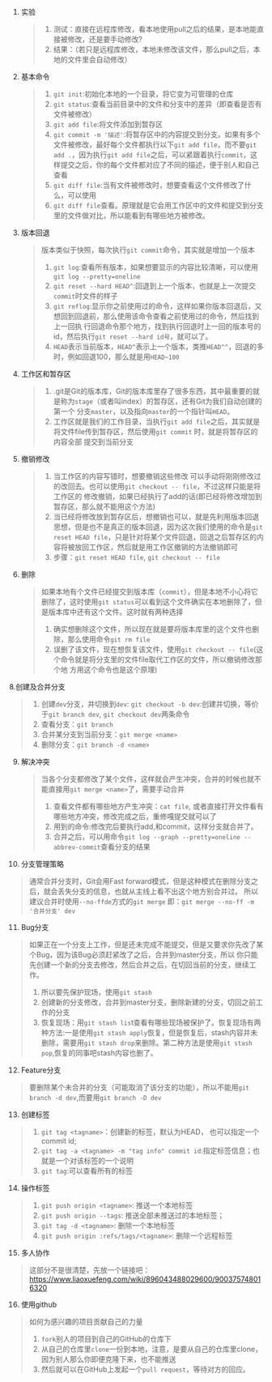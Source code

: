 1. 实验
   > 1. 测试：直接在远程库修改，看本地使用pull之后的结果，是本地能直接被修改，还是要手动修改?
   > 2. 结果：（若只是远程库修改，本地未修改该文件，那么pull之后，本地的文件里会自动修改）
2. 基本命令
   > 1. `git init`:初始化本地的一个目录，将它变为可管理的仓库
   > 2. `git status`:查看当前目录中的文件和分支中的差异（即查看是否有文件被修改）
   > 3. `git add file`:将文件添加到暂存区
   > 4. `git commit -m '描述'`:将暂存区中的内容提交到分支。如果有多个文件被修改，最好每个文件都执行以下`git add file`，而不要`git add .`，因为执行`git add file`之后，可以紧跟着执行`commit`，这样提交之后，你的每个文件都对应了不同的描述，便于别人和自己查看
   > 5. `git diff file`:当有文件被修改时，想要查看这个文件修改了什么，可以使用
   > 6. `git diff file`查看。原理就是它会用工作区中的文件和提交到分支
里的文件做对比，所以能看到有哪些地方被修改。
3. 版本回退
   > 版本类似于快照，每次执行`git commit`命令，其实就是增加一个版本
   > 1. `git log`:查看所有版本，如果想要显示的内容比较清晰，可以使用`git log --pretty=oneline`
   > 2. `git reset --hard HEAD^`:回退到上一个版本，也就是上一次提交`commit`时文件的样子
   > 3. `git reflog`:显示你之前使用过的命令，这样如果你版本回退后，又想回到回退前，那么使用该命令查看之前使用过的命令，然后找到上一回执
行回退命令那个地方，找到执行回退时上一回的版本号的id，然后执行`git reset --hard id号`，就可以了。
   > 4. `HEAD`表示当前版本，`HEAD^`表示上一个版本，类推`HEAD^^`，回退的多时，例如回退100，那么就是用`HEAD~100`
4. 工作区和暂存区
   > 1. .git是Git的版本库，Git的版本库里存了很多东西，其中最重要的就是称为`stage`（或者叫index）的暂存区，还有Git为我们自动创建的第一个
分支`master`，以及指向`master`的一个指针叫`HEAD`。
   > 2. 工作区就是我们的工作目录，当执行`git add file`之后，其实就是将文件file传到暂存区，然后使用`git commit` 时，就是将暂存区的内容全部
提交到当前分支
5. 撤销修改
   > 1. 当工作区的内容写错时，想要撤销这些修改 可以手动将刚刚修改过的改回去。也可以使用`git checkout -- file`，不过这样只能是将工作区的
修改撤销，如果已经执行了add的话(即已经将修改增加到暂存区，那么就不能用这个方法)
   > 2. 当已经将修改放到暂存区后，想撤销也可以，就是先利用版本回退思想，但是也不是真正的版本回退，因为这次我们使用的命令是`git reset HEAD file`，只是针对将某个文件回退，回退之后暂存区的内容将被放回工作区，然后就是用工作区撤销的方法撤销即可
   > 3. 步骤：`git reset HEAD file`, `git checkout -- file`
7. 删除
   > 如果本地有个文件已经提交到版本库（`commit`），但是本地不小心将它删除了，这时使用`git status`可以看到这个文件确实在本地删除了，但是版本库中还有这个文件。这时就有两种选择
   > 1. 确实想删除这个文件，所以现在就是要将版本库里的这个文件也删除，那么使用命令`git rm file`
   > 2. 误删了该文件，现在想恢复该文件，使用`git checkout -- file`(这个命令就是将分支里的文件file取代工作区的文件，所以撤销修改那个地
方用这个命令也是这个原理)

8.创建及合并分支
   > 1. 创建`dev`分支，并切换到`dev`:
   `git checkout -b dev`:创建并切换，等价于`git branch dev`, `git checkout dev`两条命令
   > 2. 查看分支：`git branch`
   > 3. 合并某分支到当前分支：`git merge <name>`
   > 4. 删除分支：`git branch -d <name>`

9. 解决冲突
   > 当各个分支都修改了某个文件，这样就会产生冲突，合并的时候也就不能直接用`git merge <name>`了，需要手动合并
   > 1. 查看文件都有哪些地方产生冲突：`cat file`, 或者直接打开文件看有哪些地方冲突，修改完成之后，重修嘎提交就可以了
   > 2. 用到的命令:修改完后要执行add,和commit，这样分支就合并了。
   > 3. 合并之后，可以用命令`git log --graph --pretty=oneline --abbrev-commit`查看分支的结果

10. 分支管理策略
   > 通常合并分支时，Git会用Fast forward模式，但是这种模式在删除分支之后，就会丢失分支的信息，也就从主线上看不出这个地方别合并过。
   > 所以建议合并时使用`--no-ffde`方式的`git merge`
   即：`git merge --no-ff -m '合并分支' dev`

11. Bug分支
   > 如果正在一个分支上工作，但是还未完成不能提交，但是又要求你先改了某个Bug，因为该Bug必须赶紧改了之后，合并到master分支，所以
你只能先创建一个新的分支去修改，然后合并之后，在切回当前的分支，继续工作。
   > 1. 所以要先保护现场，使用`git stash`
   > 2. 创建新的分支修改，合并到master分支，删除新建的分支，切回之前工作的分支
   > 3. 恢复现场：用`git stash lis`t查看有哪些现场被保护了。恢复现场有两种方法:一是使用`git stash apply`恢复，但是恢复后，stash内容并未删除，需要用`git stash drop`来删除。第二种方法是使用`git stash pop`,恢复的同事吧stash内容也删了。

12. Feature分支
   > 要删除某个未合并的分支（可能取消了该分支的功能），所以不能用`git branch -d dev`,而要用`git branch -D dev`

13. 创建标签
   > 1. `git tag <tagname>`：创建新的标签，默认为HEAD， 也可以指定一个commit id;
   > 2. `git tag -a <tagname> -m "tag info" commit id`:指定标签信息；也就是一个对该标签的一个说明
   > 3. `git tag`:可以查看所有的标签

14. 操作标签
   > 1. `git push origin <tagname>`: 推送一个本地标签
   > 2. `git push origin --tags`: 推送全部未推送过的本地标签；
   > 3. `git tag -d <tagname>`: 删除一个本地标签
   > 4. `git push origin :refs/tags/<tagname>`: 删除一个远程标签

15. 多人协作
   > 这部分不是很清楚，先放一个链接吧：https://www.liaoxuefeng.com/wiki/896043488029600/900375748016320

16. 使用github
   > 如何为感兴趣的项目贡献自己的力量
   > 1. `fork`别人的项目到自己的GitHub的仓库下
   > 2. 从自己的仓库里`clone`一份到本地，注意，是要从自己的仓库里clone，因为别人那么你即便克隆下来，也不能推送
   > 3. 然后就可以在GitHub上发起一个`pull request`，等待对方的回应。
